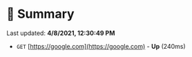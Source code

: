 # 📖 Summary
Last updated: **4/8/2021, 12:30:49 PM**

- `GET` [https://google.com](https://google.com) - **Up** (240ms)

